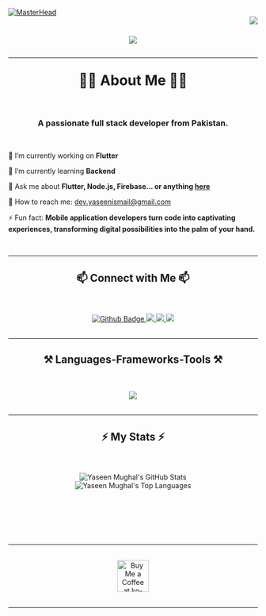 [![MasterHead](https://raw.githubusercontent.com/shahzebnaqvi/shahzebnaqvi/master/coding.gif)](https://yaseenmughal46.io)
<br/>
<img align="right" src="https://visitor-badge.laobi.icu/badge?page_id=YaseenMughal.YaseenMughal" />
<h1 align="center">
    <img src="https://readme-typing-svg.herokuapp.com/?font=Righteous&size=35&center=true&vCenter=true&width=500&height=70&duration=4000&lines=Hi+There!+👋;+This+is+Yaseen+Mughal+!;+Mobile+Application+Developer;" />
<br/>

 <hr align="center">👨‍🎓 About Me 👨‍🎓</hr>
</h1>
<br/>
<h3 align="center">A passionate full stack developer from Pakistan.</h3>
<br/>
<div align="start">
 
 🔭 I’m currently working on **Flutter**
 
 🌱 I’m currently learning **Backend**

💬 Ask me about **Flutter, Node.js, Firebase... or anything [here](https://github.com/YaseenMughal/YaseenMughal/issues)**

🎁 How to reach me: dev.yaseenismail@gmail.com

⚡ Fun fact: **Mobile application developers turn code into captivating experiences, transforming digital possibilities into the palm of your hand.**

 </div>
 <br/>
 <hr/>
 
 <h2 align="center">📫 Connect with Me 📫</h2>
 <br/>
 <br/>
<div align="center"> 
  <a href="https://github.com/YaseenMughal">
    <img src="https://img.shields.io/badge/Github-white?style=for-the-badge&logo=Github&logoColor=black" alt="Github Badge"/>
  </a>
  <a href="mailto:dev.yaseenismail@gmail.com">
    <img src="https://img.shields.io/badge/Gmail-333333?style=for-the-badge&logo=gmail&logoColor=red" />
  </a>
  <a href="https://www.linkedin.com/in/yaseen-ismail-676204264/" target="_blank">
    <img src="https://img.shields.io/badge/LinkedIn-0077B5?style=for-the-badge&logo=linkedin&logoColor=white" target="_blank" />
  </a>
  <a href=""_blank">
     <img src="https://img.shields.io/badge/Portfolio-FF5722?style=for-the-badge&logo=todoist&logoColor=white" target="_blank" /> <!-- sqlite, safari, google-chrome are other good icon options -->
  </a>
</div>
<br/>
 <hr/>

<h2 align="center">⚒️ Languages-Frameworks-Tools ⚒️</h2>
<br/>
<br/>
<div align="center">
    <img src="https://skillicons.dev/icons?i=flutter,dart,firebase,github,git,postman,figma,xd,mongodb,nodejs,python,javascript&perline=5" />

</div>
<br/>
<hr/>

<div align="center">
  <h2>⚡ My Stats ⚡</h2>
  <br>
    <br/>
  <!-- GitHub Readme Stats for overall contributions -->
  <img src="https://github-readme-stats.vercel.app/api?username=YaseenMughal&count_private=true&show_icons=true&theme=dark" alt="Yaseen Mughal's GitHub Stats" />

  <br/>
  
  <!-- GitHub Readme Stats for languages -->
  <img src="https://github-readme-stats.vercel.app/api/top-langs/?username=YaseenMughal&langs_count=10&layout=compact&theme=dark" alt="Yaseen Mughal's Top Languages" />

  <br/><br/><br/>
</div>

<br/>
<hr/>
<br/>
<div align="center">
<a href='https://ko-fi.com/V7V4RAK9C' target='_blank'><img height='64' style='border:0px;height:64px;' src='https://storage.ko-fi.com/cdn/kofi1.png?v=3' border='0' alt='Buy Me a Coffee at ko-fi.com' /></a>
</div>

<br/>
<hr/>

